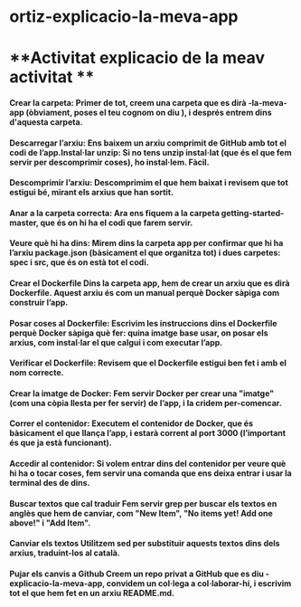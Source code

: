 # ortiz-explicacio-la-meva-app
# **Activitat explicacio de la meav activitat **



#### Crear la carpeta: Primer de tot, creem una carpeta que es dirà <el teu Cognom>-la-meva-app (òbviament, poses el teu cognom on diu <el teu Cognom>), i després entrem dins d'aquesta carpeta.

#### Descarregar l’arxiu: Ens baixem un arxiu comprimit de GitHub amb tot el codi de l’app.Instal·lar unzip: Si no tens unzip instal·lat (que és el que fem servir per descomprimir coses), ho instal·lem. Fàcil.
#### Descomprimir l’arxiu: Descomprimim el que hem baixat i revisem que tot estigui bé, mirant els arxius que han sortit.
#### Anar a la carpeta correcta: Ara ens fiquem a la carpeta getting-started-master, que és on hi ha el codi que farem servir.

#### Veure què hi ha dins: Mirem dins la carpeta app per confirmar que hi ha l’arxiu package.json (bàsicament el que organitza tot) i dues carpetes: spec i src, que és on està tot el codi.
#### Crear el Dockerfile Dins la carpeta app, hem de crear un arxiu que es dirà Dockerfile. Aquest arxiu és com un manual perquè Docker sàpiga com construir l’app.
#### Posar coses al Dockerfile: Escrivim les instruccions dins el Dockerfile perquè Docker sàpiga què fer: quina imatge base usar, on posar els arxius, com instal·lar el que calgui i com executar l’app.
#### Verificar el Dockerfile: Revisem que el Dockerfile estigui ben fet i amb el nom correcte.

#### Crear la imatge de Docker: Fem servir Docker per crear una "imatge" (com una còpia llesta per fer servir) de l’app, i la cridem per-comencar.
#### Correr el contenidor: Executem el contenidor de Docker, que és bàsicament el que llança l’app, i estarà corrent al port 3000 (l’important és que ja està funcionant).
#### Accedir al contenidor: Si volem entrar dins del contenidor per veure què hi ha o tocar coses, fem servir una comanda que ens deixa entrar i usar la terminal des de dins.
#### Buscar textos que cal traduir Fem servir grep per buscar els textos en anglès que hem de canviar, com "New Item", "No items yet! Add one above!" i "Add Item".

#### Canviar els textos Utilitzem sed per substituir aquests textos dins dels arxius, traduint-los al català.
#### Pujar els canvis a Github Creem un repo privat a GitHub que es diu <el teu Cognom>-explicacio-la-meva-app, convidem un col·lega a col·laborar-hi, i escrivim tot el que hem fet en un arxiu README.md. 


